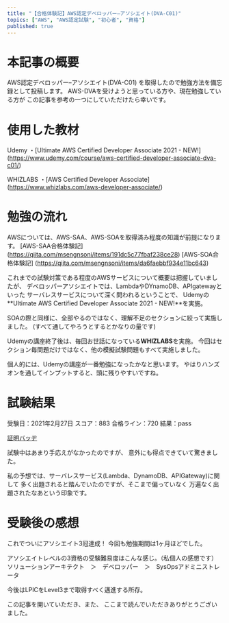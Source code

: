 ```yaml
---
title: "【合格体験記】AWS認定デベロッパー–アソシエイト(DVA-C01)"
topics: ["AWS", "AWS認定試験", "初心者", "資格"]
published: true
---
```


# 本記事の概要

AWS認定デベロッパー–アソシエイト(DVA-C01) を取得したので勉強方法を備忘録として投稿します。
AWS-DVAを受けようと思っている方や、現在勉強している方が
この記事を参考の一つにしていただけたら幸いです。

# 使用した教材

Udemy
・[Ultimate AWS Certified Developer Associate 2021 - NEW!] (<https://www.udemy.com/course/aws-certified-developer-associate-dva-c01/>)

WHIZLABS
・[AWS Certified Developer Associate] (<https://www.whizlabs.com/aws-developer-associate/>)

# 勉強の流れ

AWSについては、AWS-SAA、AWS-SOAを取得済み程度の知識が前提になります。
[AWS-SAA合格体験記] (<https://qiita.com/msengnsoni/items/191dc5c77fbaf238ce28>)
[AWS-SOA合格体験記] (<https://qiita.com/msengnsoni/items/da6faebbf934e11bc643>)

これまでの試験対策である程度のAWSサービスについて概要は把握していましたが、
デベロッパーアソシエイトでは、LambdaやDYnamoDB、APIgatewayといった
サーバレスサービスについて深く問われるということで、
Udemyの**Ultimate AWS Certified Developer Associate 2021 - NEW!**を実施。

SOAの際と同様に、全部やるのではなく、理解不足のセクションに絞って実施しました。
(すべて通してやろうとするとかなりの量です)

Udemyの講座終了後は、毎回お世話になっている**WHIZLABS**を実施。
今回はセクション毎問題だけではなく、他の模擬試験問題もすべて実施しました。

個人的には、Udemyの講座が一番勉強になったかなと思います。
やはりハンズオンを通してインプットすると、頭に残りやすいですね。

# 試験結果

受験日：2021年2月27日
スコア：883
合格ライン：720
結果：pass

[証明バッヂ](https://www.credly.com/badges/44823518-5c82-4627-99db-ed3e8a4a5320/public_url)

試験中はあまり手応えがなかったのですが、
意外にも得点できていて驚きました。

私の予想では、サーバレスサービス(Lambda、DynamoDB、APIGateway)に関して
多く出題されると踏んでいたのですが、そこまで偏っていなく
万遍なく出題されたなあという印象です。

# 受験後の感想

これでついにアソシエイト3冠達成！
今回も勉強期間は1ヶ月ほどでした。

アソシエイトレベルの3資格の受験難易度はこんな感じ。（私個人の感想です）
ソリューションアーキテクト　＞　デベロッパー　＞　SysOpsアドミニストレータ

今後はLPICをLevel3まで取得すべく邁進する所存。

この記事を開いていただき、また、
ここまで読んでいただきありがとうございました。
